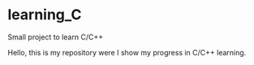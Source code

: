 # learning_C
Small project to learn C/C++

Hello, this is my repository were I show my progress in C/C++ learning. 
